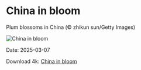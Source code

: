 # China in bloom

Plum blossoms in China (© zhikun sun/Getty Images)

![China in bloom](https://bing.com/th?id=OHR.PlumBlossom_EN-US7055526666_UHD.jpg&rf=LaDigue_UHD.jpg&pid=hp&w=1024&h=576&rs=1&c=4)

Date: 2025-03-07

Download 4k: [China in bloom](https://bing.com/th?id=OHR.PlumBlossom_EN-US7055526666_UHD.jpg&rf=LaDigue_UHD.jpg&pid=hp&w=3840&h=2160&rs=1&c=4)

